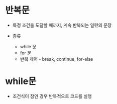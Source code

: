 # 반복문
- 특정 조건을 도달할 때까지, 계속 반복되는 일련의 문장

- 종류
  - while 문
  - for 문
  - 반복 제어 - break, continue, for-else

# while문
- 조건식이 참인 경우 반복적으로 코드를 실행